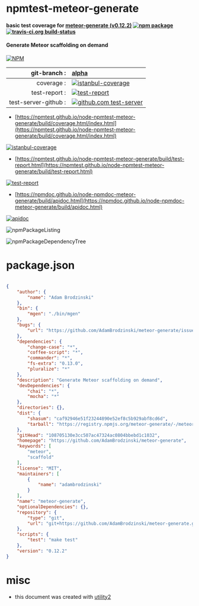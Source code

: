 # npmtest-meteor-generate

#### basic test coverage for  [meteor-generate (v0.12.2)](https://github.com/AdamBrodzinski/meteor-generate)  [![npm package](https://img.shields.io/npm/v/npmtest-meteor-generate.svg?style=flat-square)](https://www.npmjs.org/package/npmtest-meteor-generate) [![travis-ci.org build-status](https://api.travis-ci.org/npmtest/node-npmtest-meteor-generate.svg)](https://travis-ci.org/npmtest/node-npmtest-meteor-generate)

#### Generate Meteor scaffolding on demand

[![NPM](https://nodei.co/npm/meteor-generate.png?downloads=true&downloadRank=true&stars=true)](https://www.npmjs.com/package/meteor-generate)

| git-branch : | [alpha](https://github.com/npmtest/node-npmtest-meteor-generate/tree/alpha)|
|--:|:--|
| coverage : | [![istanbul-coverage](https://npmtest.github.io/node-npmtest-meteor-generate/build/coverage.badge.svg)](https://npmtest.github.io/node-npmtest-meteor-generate/build/coverage.html/index.html)|
| test-report : | [![test-report](https://npmtest.github.io/node-npmtest-meteor-generate/build/test-report.badge.svg)](https://npmtest.github.io/node-npmtest-meteor-generate/build/test-report.html)|
| test-server-github : | [![github.com test-server](https://npmtest.github.io/node-npmtest-meteor-generate/GitHub-Mark-32px.png)](https://npmtest.github.io/node-npmtest-meteor-generate/build/app/index.html) | | build-artifacts : | [![build-artifacts](https://npmtest.github.io/node-npmtest-meteor-generate/glyphicons_144_folder_open.png)](https://github.com/npmtest/node-npmtest-meteor-generate/tree/gh-pages/build)|

- [https://npmtest.github.io/node-npmtest-meteor-generate/build/coverage.html/index.html](https://npmtest.github.io/node-npmtest-meteor-generate/build/coverage.html/index.html)

[![istanbul-coverage](https://npmtest.github.io/node-npmtest-meteor-generate/build/screenCapture.buildCi.browser.%252Ftmp%252Fbuild%252Fcoverage.lib.html.png)](https://npmtest.github.io/node-npmtest-meteor-generate/build/coverage.html/index.html)

- [https://npmtest.github.io/node-npmtest-meteor-generate/build/test-report.html](https://npmtest.github.io/node-npmtest-meteor-generate/build/test-report.html)

[![test-report](https://npmtest.github.io/node-npmtest-meteor-generate/build/screenCapture.buildCi.browser.%252Ftmp%252Fbuild%252Ftest-report.html.png)](https://npmtest.github.io/node-npmtest-meteor-generate/build/test-report.html)

- [https://npmdoc.github.io/node-npmdoc-meteor-generate/build/apidoc.html](https://npmdoc.github.io/node-npmdoc-meteor-generate/build/apidoc.html)

[![apidoc](https://npmdoc.github.io/node-npmdoc-meteor-generate/build/screenCapture.buildCi.browser.%252Ftmp%252Fbuild%252Fapidoc.html.png)](https://npmdoc.github.io/node-npmdoc-meteor-generate/build/apidoc.html)

![npmPackageListing](https://npmtest.github.io/node-npmtest-meteor-generate/build/screenCapture.npmPackageListing.svg)

![npmPackageDependencyTree](https://npmtest.github.io/node-npmtest-meteor-generate/build/screenCapture.npmPackageDependencyTree.svg)



# package.json

```json

{
    "author": {
        "name": "Adam Brodzinski"
    },
    "bin": {
        "mgen": "./bin/mgen"
    },
    "bugs": {
        "url": "https://github.com/AdamBrodzinski/meteor-generate/issues"
    },
    "dependencies": {
        "change-case": "*",
        "coffee-script": "*",
        "commander": "*",
        "fs-extra": "0.13.0",
        "pluralize": "*"
    },
    "description": "Generate Meteor scaffolding on demand",
    "devDependencies": {
        "chai": "*",
        "mocha": "*"
    },
    "directories": {},
    "dist": {
        "shasum": "caf92946e51f23244890e52ef8c5b929abf8cd6d",
        "tarball": "https://registry.npmjs.org/meteor-generate/-/meteor-generate-0.12.2.tgz"
    },
    "gitHead": "108705130e3cc507ac47324ac0804bbebd1c1032",
    "homepage": "https://github.com/AdamBrodzinski/meteor-generate",
    "keywords": [
        "meteor",
        "scaffold"
    ],
    "license": "MIT",
    "maintainers": [
        {
            "name": "adambrodzinski"
        }
    ],
    "name": "meteor-generate",
    "optionalDependencies": {},
    "repository": {
        "type": "git",
        "url": "git+https://github.com/AdamBrodzinski/meteor-generate.git"
    },
    "scripts": {
        "test": "make test"
    },
    "version": "0.12.2"
}
```



# misc
- this document was created with [utility2](https://github.com/kaizhu256/node-utility2)
